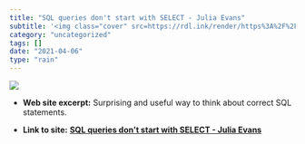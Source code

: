 ```yaml
---
title: "SQL queries don't start with SELECT - Julia Evans"
subtitle: '<img class="cover" src=https://rdl.ink/render/https%3A%2F%2Fjvns.ca%2Fblog%2F2019%2F10%2F03%2Fsql-qu...'
category: "uncategorized"
tags: []
date: "2021-04-06"
type: "rain"
---
```

<img class="cover" src=https://rdl.ink/render/https%3A%2F%2Fjvns.ca%2Fblog%2F2019%2F10%2F03%2Fsql-queries-don-t-start-with-select>



* **Web site excerpt:** Surprising and useful way to think about correct SQL statements.

* **Link to site:** **[SQL queries don't start with SELECT - Julia Evans](https://jvns.ca/blog/2019/10/03/sql-queries-don-t-start-with-select)**